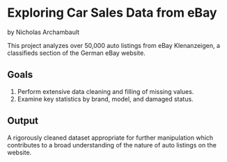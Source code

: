 # Exploring Car Sales Data from eBay
by Nicholas Archambault

This project analyzes over 50,000 auto listings from eBay Klenanzeigen, a classifieds section of the German eBay website.

## Goals
1. Perform extensive data cleaning and filling of missing values.
2. Examine key statistics by brand, model, and damaged status.

## Output
A rigorously cleaned dataset appropriate for further manipulation which contributes to a broad understanding of the nature of auto listings on the website.